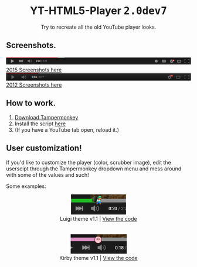<h1 align="center">YT-HTML5-Player <kbd>2.0dev7</kbd></h1>
<div font-size="24px" align="center">Try to recreate all the old YouTube player looks.</div>

## Screenshots.
<img src="docs/2015/screenshot1.png">
<a href="docs/2015/photos.md">2015 Screenshots here</a>

<img src="docs/2012/screenshot1.png">
<a href="docs/2012/photos.md">2012 Screenshots here</a>

## How to work.
1. [Download Tampermonkey](https://www.tampermonkey.net/)
2. Install the script [here](https://github.com/ktg5/YT-HTML5-Player/raw/dev/YT-HTML5-Player.user.js)
3. (If you have a YouTube tab open, reload it.)

## User customization!
If you'd like to customize the player (color, scrubber image), edit the userscipt through the Tampermonkey dropdown menu and mess around with some of the values and such!

Some examples:

<div align="center">
  <img src="docs/custom-scripts/screenshot3.png">
  <div font-size="8px">Luigi theme v1.1 | <a href="https://github.com/ktg5/YT-HTML5-Player/blob/dev/docs/custom-scripts/luigi-player.js">View the code</a></div>

  <br>
  <br>
  
  <img src="docs/custom-scripts/screenshot4.png">
  <div font-size="8px">Kirby theme v1.1 | <a href="https://github.com/ktg5/YT-HTML5-Player/blob/dev/docs/custom-scripts/kirby-player.js">View the code</a></div>
</div>